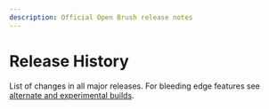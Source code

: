 ```yaml
---
description: Official Open Brush release notes
---
```


# Release History

List of changes in all major releases. For bleeding edge features see [alternate and experimental builds](../alternate-and-experimental-builds/).
